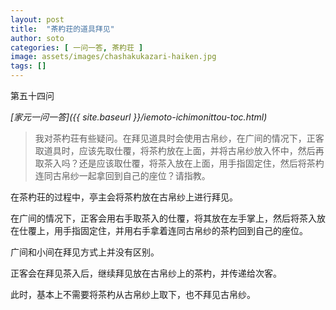 ```yaml
---
layout: post
title:  "茶杓荘的道具拜见"
author: soto
categories: [ 一问一答, 茶杓荘 ]
image: assets/images/chashakukazari-haiken.jpg
tags: []
---
```


第五十四问

*[家元一问一答]({{ site.baseurl }}/iemoto-ichimonittou-toc.html)*

> 我对茶杓荘有些疑问。在拜见道具时会使用古帛纱，在广间的情况下，正客取道具时，应该先取仕覆，将茶杓放在上面，并将古帛纱放入怀中，然后再取茶入吗？还是应该取仕覆，将茶入放在上面，用手指固定住，然后将茶杓连同古帛纱一起拿回到自己的座位？请指教。

在茶杓荘的过程中，亭主会将茶杓放在古帛纱上进行拜见。

在广间的情况下，正客会用右手取茶入的仕覆，将其放在左手掌上，然后将茶入放在仕覆上，用手指固定住，并用右手拿着连同古帛纱的茶杓回到自己的座位。

广间和小间在拜见方式上并没有区别。

正客会在拜见茶入后，继续拜见放在古帛纱上的茶杓，并传递给次客。

此时，基本上不需要将茶杓从古帛纱上取下，也不拜见古帛纱。